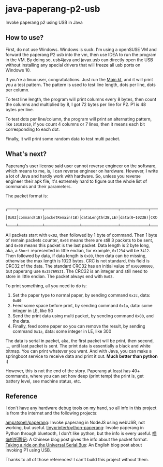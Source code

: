 # java-paperang-p2-usb
Invoke paperang p2 using USB in Java

## How to use?

First, do not use Windows. Windows is suck. I'm using a openSUSE VM and forward
the paperang P2 usb into the vm, then use IDEA to run the program in the VM. By
doing so, usb4java and javax.usb can directly open the USB without installing
any special drivers that will freeze all usb ports on Windows 10. 

If you're a linux user, congratulations. Just run the [Main.kt](./src/main/kotlin/info/skyblond/paperang/Main.kt),
and it will print you a test pattern. The pattern is used to test line length,
dots per line, dots per column.

To test line length, the program will print columns every 8 bytes, then count the columns
and multiplied by 8, I got 72 bytes per line for P2. P1 is 48 bytes per line.

To test dots per line/column, the program will print an alternating pattern, like
`10101010`, if you count 4 columns or 7 lines, then it means each bit corresponding
to each dot.

Finally, it will print some random data to test multi packet.

## What's next?

Paperang's user license said user cannot reverse engineer on the software, which
means to me, is, I can reverse engineer on hardware. However, I write a lot of Java
and hardly work with hardware. So, unless you reverse engineer their apk file,
it's extremely hard to figure out the whole list of commands and their parameters.

The packet format is:

```
 ┌────┬───────────┬────────────────┬─────────────────┬─────────────┬──────────┬────┐
 │0x02│command(1B)│packetRemain(1B)│dataLength(2B,LE)│data(0~1023B)│CRC(4B,LE)│0x03│
 └────┴───────────┴────────────────┴─────────────────┴─────────────┴──────────┴────┘
```

All packets start with `0x02`, then followed by 1 byte of command. Then 1 byte of
remain packets counter, `0x03` means there are still 3 packets to be sent, and
`0x00` means this packet is the last packet. Data length is 2 byte long, aka, a
`Short` represented in little endian, for example, `0x1234` will be `3412`. Then
followed by data, if data length is `0x00`, then data can be missing, otherwise
the max length is 1023 bytes. CRC is not standard, this field is CRC32 of the data.
The standard CRC32 has an initial value of `0x00000000`, but paperang use `0x35769521`.
The CRC32 is an integer and still need to store in little endian. The packet always
end with `0x03`.

To print something, all you need to do is:

1. Set the paper type to normal paper, by sending command `0x2c`, data: `0x00`
2. Feed some space before print, by sending command `0x1a`, data: some integer in LE, like 50
3. Send the print data using multi packet, by sending command `0x00`, and the data.
4. Finally, feed some paper so you can remove the result, by sending command `0x1a`, data: some integer in LE, like 300

The data is serial in packet, aka, the first packet will be print, then second,
..., until last packet is sent.
The print data is essentially a black and white bitmap. You can print whatever you want.
And with Java, you can make a springboot service to receive data and print it out.
**Much better than python** :)

However, this is not the end of the story. Paperang at least has 40+ commands, where
you can set how deep (print temp) the print is, get battery level, see machine status, etc.

## Reference

I don't have any hardware debug tools on my hand, so all info in this project is from
the internet and the following projects:

[ampatspell/paperang](https://github.com/ampatspell/paperang): Invoke paperang
in NodeJS using webUSB, not working, but useful.
[tinyprinter/python-paperang](https://github.com/tinyprinter/python-paperang): Invoke
paperang in Python through bluetooth, I don't like python, but the info is every useful.
[喵喵机折腾记](https://www.ihcblog.com/miaomiaoji/): A Chinese blog post gives the info
about the packet format.
[Taking a ride on the Universal Serial Bus](https://maff.scot/2019/10/taking-a-ride-on-the-universal-serial-bus/):
An English blog post about invoking P1 using USB.

Thanks to all of those references! I can't build this project without them.

